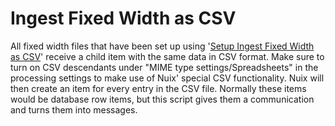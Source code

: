 # Ingest Fixed Width as CSV
All fixed width files that have been set up using '[Setup Ingest Fixed Width as CSV](https://github.com/avian-digital-forensics/avian-scripts/tree/master/avian-inapp-scripts/setup-ingest-fixed-width-as-csv.nuixscript)' receive a child item with the same data in CSV format.
Make sure to turn on CSV descendants under "MIME type settings/Spreadsheets" in the processing settings to make use of Nuix' special CSV functionality.
Nuix will then create an item for every entry in the CSV file.
Normally these items would be database row items, but this script gives them a communication and turns them into messages.
